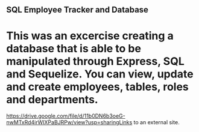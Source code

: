 ## SQL Employee Tracker and Database

# This was an excercise creating a database that is able to be manipulated through Express, SQL and Sequelize. You can view, update and create employees, tables, roles and departments.

https://drive.google.com/file/d/11b0DN6b3oeG-nwMTxRd4irWIXPaBJRPw/view?usp=sharingLinks to an external site.
